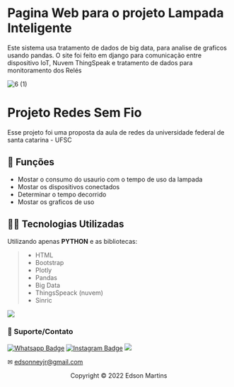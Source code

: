 # Pagina Web para o projeto Lampada Inteligente

Este sistema usa tratamento de dados de big data, para analise de graficos usando pandas.
O site foi feito em django para comunicação entre dispositivo IoT, Nuvem ThingSpeak e tratamento de dados para monitoramento dos Relés


![6 (1)](https://user-images.githubusercontent.com/93664169/208249614-c6a02f3f-8205-477f-a7fc-f5449967f5a7.jpeg)



# Projeto Redes Sem Fio

Esse projeto foi uma proposta da aula de redes da universidade federal de santa catarina - UFSC

## 🔧 Funções

- Mostar o consumo do usaurio com o tempo de uso da lampada
- Mostar os dispositivos conectados 
- Determinar o tempo decorrido
- Mostar os graficos de uso 

## 👨‍💻 Tecnologias Utilizadas

Utilizando apenas **PYTHON** e as bibliotecas:
> - HTML
> - Bootstrap
> - Plotly
> - Pandas
> - Big Data
> - ThingsSpeack (nuvem)
> - Sinric 


<a href = ""><img src="![Captura de tela de 2022-12-17 12-44-16](https://user-images.githubusercontent.com/93664169/208249916-82d39e9d-9a95-4e77-b1c6-841e0b05e8f1.png)" target="_blank"></a> 

### 🤝 Suporte/Contato


[![Whatsapp Badge](https://img.shields.io/badge/WhatsApp-25D366?style=for-the-badge&logo=whatsapp&logoColor=white)]([https://wa.me/5548999377583](https://linktr.ee/edsonnmj))
[![Instagram Badge](https://img.shields.io/badge/Instagram-E4405F?style=for-the-badge&logo=instagram&logoColor=white)](https://www.instagram.com/edson_ney10/?hl=pt-br)
  <a href="https://www.linkedin.com/in/edson-martins-183395210/" target="_blank"><img src="https://img.shields.io/badge/-LinkedIn-%230077B5?style=for-the-badge&logo=linkedin&logoColor=white" target="_blank"></a>  

✉ edsonneyjr@gmail.com




<p align="center">Copyright © 2022 Edson Martins</p>
